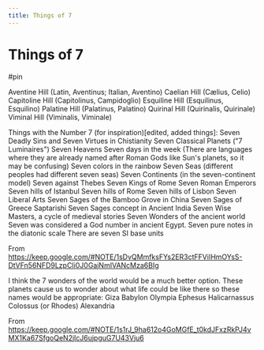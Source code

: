 ```yaml
---
title: Things of 7
---
```


# Things of 7

#pin

Aventine Hill (Latin, Aventinus; Italian, Aventino)
Caelian Hill (Cælius, Celio)
Capitoline Hill (Capitolinus, Campidoglio)
Esquiline Hill (Esquilinus, Esquilino)
Palatine Hill (Palatinus, Palatino)
Quirinal Hill (Quirinalis, Quirinale)
Viminal Hill (Viminalis, Viminale)


Things with the Number 7 (for inspiration)[edited, added things]:
Seven Deadly Sins and
Seven Virtues in Chistianity
Seven Classical Planets ("7 Luminaires")
Seven Heavens
Seven days in the week (There are languages where they are already named after Roman Gods like Sun's planets, so it may be confusing)
Seven colors in the rainbow
Seven Seas (different peoples had different seven seas)
Seven Continents (in the seven-continent model)
Seven against Thebes
Seven Kings of Rome
Seven Roman Emperors
Seven hills of Istanbul
Seven hills of Rome
Seven hills of Lisbon
Seven Liberal Arts
Seven Sages of the Bamboo Grove in China
Seven Sages of Greece
Saptarishi Seven Sages concept in Ancient India
Seven Wise Masters, a cycle of medieval stories
Seven Wonders of the ancient world
Seven was considered a God number in ancient Egypt.
Seven pure notes in the diatonic scale
There are seven SI base units

From <https://keep.google.com/#NOTE/1sDvQMmfksFYs2ER3ctFFViIHmOYsS-DtVFn56NFD9LzpCIi0J0GajNmIVANcMza6BIg> 

I think the 7 wonders of the world would be a much better option. These planets cause us to wonder about what life could be like there so these names would be appropriate:
Giza Babylon Olympia Ephesus Halicarnassus Colossus (or Rhodes) Alexandria

From <https://keep.google.com/#NOTE/1s1rJ_9ha612o4GoMGfE_t0kdJFxzRkPJ4vMX1Ka67SfgoQeN2jlcJ6ujpguG7U43Vju6> 